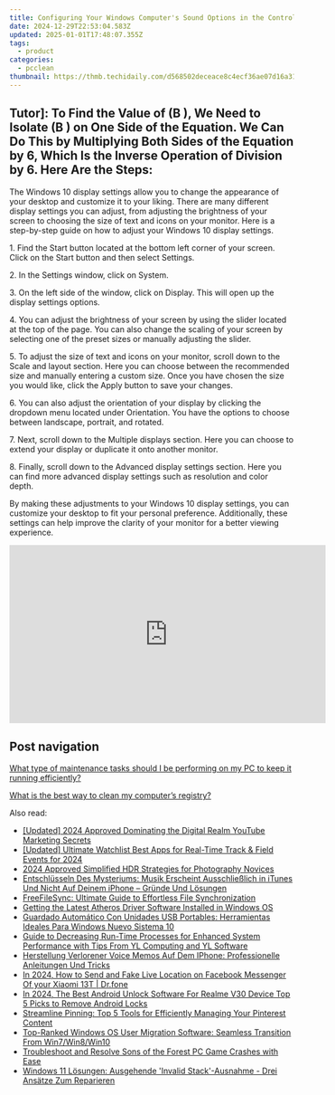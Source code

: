 ```yaml
---
title: Configuring Your Windows Computer's Sound Options in the Control Panel - Digital Dynamo Tips & Tricks
date: 2024-12-29T22:53:04.583Z
updated: 2025-01-01T17:48:07.355Z
tags:
  - product
categories:
  - pcclean
thumbnail: https://thmb.techidaily.com/d568502deceace8c4ecf36ae07d16a3133e76d13956dfbeb425d156edf1af5a5.png
---
```


## Tutor]: To Find the Value of \(B \), We Need to Isolate \(B \) on One Side of the Equation. We Can Do This by Multiplying Both Sides of the Equation by 6, Which Is the Inverse Operation of Division by 6. Here Are the Steps:

The Windows 10 display settings allow you to change the appearance of your desktop and customize it to your liking. There are many different display settings you can adjust, from adjusting the brightness of your screen to choosing the size of text and icons on your monitor. Here is a step-by-step guide on how to adjust your Windows 10 display settings. 

1\. Find the Start button located at the bottom left corner of your screen. Click on the Start button and then select Settings.

2\. In the Settings window, click on System.

3\. On the left side of the window, click on Display. This will open up the display settings options. 

4\. You can adjust the brightness of your screen by using the slider located at the top of the page. You can also change the scaling of your screen by selecting one of the preset sizes or manually adjusting the slider.

5\. To adjust the size of text and icons on your monitor, scroll down to the Scale and layout section. Here you can choose between the recommended size and manually entering a custom size. Once you have chosen the size you would like, click the Apply button to save your changes.

6\. You can also adjust the orientation of your display by clicking the dropdown menu located under Orientation. You have the options to choose between landscape, portrait, and rotated.

7\. Next, scroll down to the Multiple displays section. Here you can choose to extend your display or duplicate it onto another monitor.

8\. Finally, scroll down to the Advanced display settings section. Here you can find more advanced display settings such as resolution and color depth. 

By making these adjustments to your Windows 10 display settings, you can customize your desktop to fit your personal preference. Additionally, these settings can help improve the clarity of your monitor for a better viewing experience.

<!-- affiliate ads begin -->
<iframe width="560" height="315" src="https://www.youtube.com/embed/PKZUYice-ws?si=L8iMa9T3h7TMSWdQ" title="YouTube video player" frameborder="0" allow="accelerometer; autoplay; clipboard-write; encrypted-media; gyroscope; picture-in-picture; web-share" referrerpolicy="strict-origin-when-cross-origin" allowfullscreen></iframe>
<!-- affiliate ads end -->

## Post navigation

[What type of maintenance tasks should I be performing on my PC to keep it running efficiently?](https://tools.techidaily.com/pcclean/products/)

[What is the best way to clean my computer’s registry?](https://tools.techidaily.com/pcclean/products/)

<ins class="adsbygoogle"
     style="display:block"
     data-ad-format="autorelaxed"
     data-ad-client="ca-pub-7571918770474297"
     data-ad-slot="1223367746"></ins>

<ins class="adsbygoogle"
     style="display:block"
     data-ad-client="ca-pub-7571918770474297"
     data-ad-slot="8358498916"
     data-ad-format="auto"
     data-full-width-responsive="true"></ins>

<span class="atpl-alsoreadstyle">Also read:</span>
<div><ul>
<li><a href="https://facebook-video-footage.techidaily.com/updated-2024-approved-dominating-the-digital-realm-youtube-marketing-secrets/"><u>[Updated] 2024 Approved Dominating the Digital Realm YouTube Marketing Secrets</u></a></li>
<li><a href="https://fox-cloud.techidaily.com/updated-ultimate-watchlist-best-apps-for-real-time-track-and-field-events-for-2024/"><u>[Updated] Ultimate Watchlist Best Apps for Real-Time Track & Field Events for 2024</u></a></li>
<li><a href="https://extra-approaches.techidaily.com/2024-approved-simplified-hdr-strategies-for-photography-novices/"><u>2024 Approved Simplified HDR Strategies for Photography Novices</u></a></li>
<li><a href="https://discover-amazing.techidaily.com/entschlusseln-des-mysteriums-musik-erscheint-ausschliesslich-in-itunes-und-nicht-auf-deinem-iphone-grunde-und-losungen/"><u>Entschlüsseln Des Mysteriums: Musik Erscheint Ausschließlich in iTunes Und Nicht Auf Deinem iPhone – Gründe Und Lösungen</u></a></li>
<li><a href="https://discover-amazing.techidaily.com/freefilesync-ultimate-guide-to-effortless-file-synchronization/"><u>FreeFileSync: Ultimate Guide to Effortless File Synchronization</u></a></li>
<li><a href="https://hardware-help.techidaily.com/getting-the-latest-atheros-driver-software-installed-in-windows-os/"><u>Getting the Latest Atheros Driver Software Installed in Windows OS</u></a></li>
<li><a href="https://discover-amazing.techidaily.com/guardado-automatico-con-unidades-usb-portables-herramientas-ideales-para-windows-nuevo-sistema-10/"><u>Guardado Automático Con Unidades USB Portables: Herramientas Ideales Para Windows Nuevo Sistema 10</u></a></li>
<li><a href="https://win-hot.techidaily.com/guide-to-decreasing-run-time-processes-for-enhanced-system-performance-with-tips-from-yl-computing-and-yl-software/"><u>Guide to Decreasing Run-Time Processes for Enhanced System Performance with Tips From YL Computing and YL Software</u></a></li>
<li><a href="https://discover-amazing.techidaily.com/herstellung-verlorener-voice-memos-auf-dem-iphone-professionelle-anleitungen-und-tricks/"><u>Herstellung Verlorener Voice Memos Auf Dem IPhone: Professionelle Anleitungen Und Tricks</u></a></li>
<li><a href="https://location-social.techidaily.com/in-2024-how-to-send-and-fake-live-location-on-facebook-messenger-of-your-xiaomi-13t-drfone-by-drfone-virtual-android/"><u>In 2024, How to Send and Fake Live Location on Facebook Messenger Of your Xiaomi 13T | Dr.fone</u></a></li>
<li><a href="https://sim-unlock.techidaily.com/in-2024-the-best-android-unlock-software-for-realme-v30-device-top-5-picks-to-remove-android-locks-by-drfone-android/"><u>In 2024, The Best Android Unlock Software For Realme V30 Device Top 5 Picks to Remove Android Locks</u></a></li>
<li><a href="https://technical-tips.techidaily.com/streamline-pinning-top-5-tools-for-efficiently-managing-your-pinterest-content/"><u>Streamline Pinning: Top 5 Tools for Efficiently Managing Your Pinterest Content</u></a></li>
<li><a href="https://discover-amazing.techidaily.com/top-ranked-windows-os-user-migration-software-seamless-transition-from-win7win8win10/"><u>Top-Ranked Windows OS User Migration Software: Seamless Transition From Win7/Win8/Win10</u></a></li>
<li><a href="https://win-solutions.techidaily.com/troubleshoot-and-resolve-sons-of-the-forest-pc-game-crashes-with-ease/"><u>Troubleshoot and Resolve Sons of the Forest PC Game Crashes with Ease</u></a></li>
<li><a href="https://discover-amazing.techidaily.com/windows-11-losungen-ausgehende-invalid-stack-ausnahme-drei-ansatze-zum-reparieren/"><u>Windows 11 Lösungen: Ausgehende 'Invalid Stack'-Ausnahme - Drei Ansätze Zum Reparieren</u></a></li>
</ul></div>

